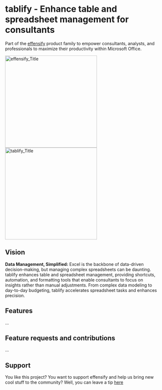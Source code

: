# tablify - Enhance table and spreadsheet management for consultants
Part of the [effensify](https://github.com/tillmannschatz/effensify) product family to empower consultants, analysts, and professionals to maximize their productivity within Microsoft Office.

<img src="https://github.com/user-attachments/assets/2c36898c-8b24-42bb-832f-54c960f53082" alt="effensify_Title" height="300" > <img src="https://github.com/user-attachments/assets/fd458db9-549d-426f-8787-b9fb5f005524" alt="tablify_Title" height="300" >

## Vision
**Data Management, Simplified:** Excel is the backbone of data-driven decision-making, but managing complex spreadsheets can be daunting. tablify enhances table and spreadsheet management, providing shortcuts, automation, and formatting tools that enable consultants to focus on insights rather than manual adjustments. From complex data modeling to day-to-day budgeting, tablify accelerates spreadsheet tasks and enhances precision.

## Features
...

## Feature requests and contributions
...

## Support
You like this project? You want to support effensify and help us bring new cool stuff to the community? Well, you can leave a tip [here](https://www.paypal.com/donate/?hosted_button_id=WTLHZ6Q79E966)
